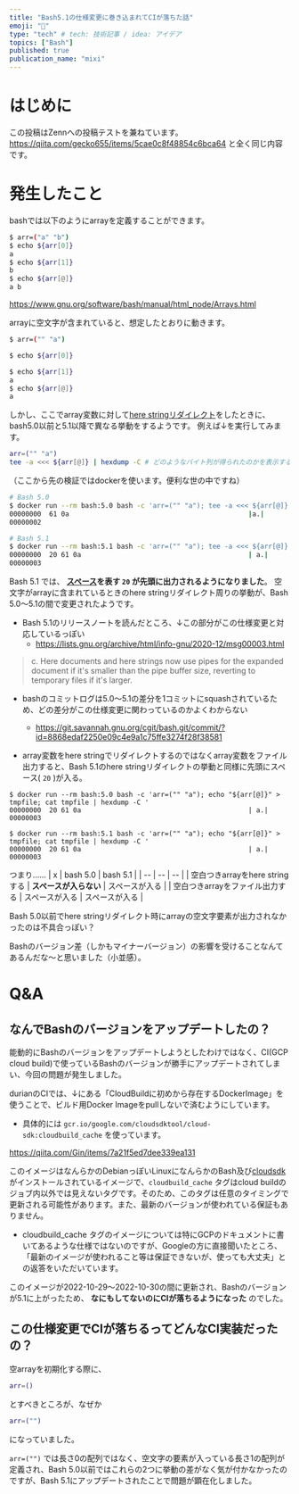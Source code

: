 ```yaml
---
title: "Bash5.1の仕様変更に巻き込まれてCIが落ちた話"
emoji: "💨"
type: "tech" # tech: 技術記事 / idea: アイデア
topics: ["Bash"]
published: true
publication_name: "mixi"
---
```


# はじめに
この投稿はZennへの投稿テストを兼ねています。
https://qiita.com/gecko655/items/5cae0c8f48854c6bca64 と全く同じ内容です。

# 発生したこと
bashでは以下のようにarrayを定義することができます。
```bash
$ arr=("a" "b")
$ echo ${arr[0]}
a
$ echo ${arr[1]}
b
$ echo ${arr[@]}
a b
```
https://www.gnu.org/software/bash/manual/html_node/Arrays.html

arrayに空文字が含まれていると、想定したとおりに動きます。
```bash
$ arr=("" "a")

$ echo ${arr[0]}

$ echo ${arr[1]}
a
$ echo ${arr[@]}
a
```

しかし、ここでarray変数に対して[here stringリダイレクト](https://www.gnu.org/software/bash/manual/html_node/Redirections.html#Here-Strings)をしたときに、bash5.0以前と5.1以降で異なる挙動をするようです。
例えば↓を実行してみます。
```bash
arr=("" "a")
tee -a <<< ${arr[@]} | hexdump -C # どのようなバイト列が得られたのかを表示する
```

（ここから先の検証ではdockerを使います。便利な世の中ですね）

```bash
# Bash 5.0
$ docker run --rm bash:5.0 bash -c 'arr=("" "a"); tee -a <<< ${arr[@]} | hexdump -C'
00000000  61 0a                                             |a.|
00000002

# Bash 5.1
$ docker run --rm bash:5.1 bash -c 'arr=("" "a"); tee -a <<< ${arr[@]} | hexdump -C'
00000000  20 61 0a                                          | a.|
00000003
```

Bash 5.1 では、 **[スペース](https://en.wikipedia.org/wiki/Space_(punctuation)#Encoding)を表す `20` が先頭に出力されるようになりました**。
空文字がarrayに含まれているときのhere stringリダイレクト周りの挙動が、Bash 5.0〜5.1の間で変更されたようです。

- Bash 5.1のリリースノートを読んだところ、↓この部分がこの仕様変更と対応しているっぽい
    - https://lists.gnu.org/archive/html/info-gnu/2020-12/msg00003.html

> c. Here documents and here strings now use pipes for the expanded document if
it's smaller than the pipe buffer size, reverting to temporary files if it's
larger.

- bashのコミットログは5.0〜5.1の差分を1コミットにsquashされているため、どの差分がこの仕様変更に関わっているのかよくわからない
  - https://git.savannah.gnu.org/cgit/bash.git/commit/?id=8868edaf2250e09c4e9a1c75ffe3274f28f38581

- array変数をhere stringでリダイレクトするのではなくarray変数をファイル出力すると、Bash 5.1のhere stringリダイレクトの挙動と同様に先頭にスペース( `20` )が入る。
```
$ docker run --rm bash:5.0 bash -c 'arr=("" "a"); echo "${arr[@]}" > tmpfile; cat tmpfile | hexdump -C '
00000000  20 61 0a                                          | a.|
00000003

$ docker run --rm bash:5.1 bash -c 'arr=("" "a"); echo "${arr[@]}" > tmpfile; cat tmpfile | hexdump -C '
00000000  20 61 0a                                          | a.|
00000003
```
つまり……
| x |  bash 5.0 | bash 5.1 |
| -- | -- | -- |
| 空白つきarrayをhere stringする | **スペースが入らない** |  スペースが入る |
| 空白つきarrayをファイル出力する | スペースが入る |  スペースが入る |

Bash 5.0以前でhere stringリダイレクト時にarrayの空文字要素が出力されなかったのは不具合っぽい？


Bashのバージョン差（しかもマイナーバージョン）の影響を受けることなんてあるんだな〜と思いました（小並感）。

# Q&A
## なんでBashのバージョンをアップデートしたの？

能動的にBashのバージョンをアップデートしようとしたわけではなく、CI(GCP cloud build)で使っているBashのバージョンが勝手にアップデートされてしまい、今回の問題が発生しました。

durianのCIでは、↓にある「CloudBuildに初めから存在するDockerImage」を使うことで、ビルド用Docker Imageをpullしないで済むようにしています。
- 具体的には `gcr.io/google.com/cloudsdktool/cloud-sdk:cloudbuild_cache` を使っています。

https://qiita.com/Gin/items/7a21f5ed7dee339ea131

このイメージはなんらかのDebianっぽいLinuxになんらかのBash及び[cloudsdk](https://cloud.google.com/sdk/docs)がインストールされているイメージで、`cloudbuild_cache` タグはcloud buildのジョブ内以外では見えないタグです。そのため、このタグは任意のタイミングで更新される可能性があります。また、最新のバージョンが使われている保証もありません。
- cloudbuild_cache タグのイメージについては特にGCPのドキュメントに書いてあるような仕様ではないのですが、Googleの方に直接聞いたところ、「最新のイメージが使われること等は保証できないが、使っても大丈夫」との返答をいただいています。

このイメージが2022-10-29〜2022-10-30の間に更新され、Bashのバージョンが5.1に上がったため、 **なにもしてないのにCIが落ちるようになった** のでした。

## この仕様変更でCIが落ちるってどんなCI実装だったの？

空arrayを初期化する際に、
```bash
arr=()
```
とすべきところが、なぜか
```bash
arr=("")
```
になっていました。

`arr=("")` では長さ0の配列ではなく、空文字の要素が入っている長さ1の配列が定義され、Bash 5.0以前ではこれらの2つに挙動の差がなく気が付かなかったのですが、Bash 5.1にアップデートされたことで問題が顕在化しました。

